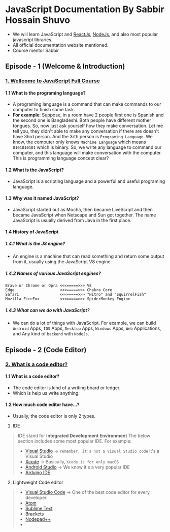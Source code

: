 # JavaScript Documentation By Sabbir Hossain Shuvo
- We will learn JavaScript and [ReactJs](https://legacy.reactjs.org/), [NodeJs](https://nodejs.org/en/docs), and also most popular javascript libraries.
- All official documentation website mentioned.
- Course mentor Sabbir
## Episode - 1 (Welcome & Introduction)
### [1. Wellcome to JavaScript Full Course](https://youtu.be/SsJgkZncFMU)
#### 1.1 What is the programing language?
- A programing language is a command that can make commands to our computer to finish some task.
- **For example**: Suppose, in a room have 2 people first one is Spanish and the second one is Bangladeshi. Both people have different mother tongues. So, now just ask yourself how they make conversation. Let me tell you, they didn't able to make any conversation if there are doesn't have 3hrd person. And the 3rth person is `Programing Language`. We know, the computer only knows `Machine Language` which means `0101010101` which is binary. So, we write any language to command our computer, and this language will make conversation with the computer. This is programming language concept clear?
#### 1.2 What is the JavaScript?
- JavaScript is a scripting language and a powerful and useful programing language.
#### 1.3 Why was it named  JavaScript?
- JavaScript started out as Mocha, then became LiveScript and then became JavaScript when Netscape and Sun got together. The name JavaScript is usually derived from Java in the first place.
#### 1.4 History of JavaScript
##### 1.4.1 What is the JS engine?
- An engine is a machine that can read something and return some output from it, usually using the JavaScript V8 engine.
##### 1.4.2 Names of various JavaScript engines?
```
Brave or Chrome or Opra <<<=====>>> V8
Edge                    <<<=====>>> Chakra Core
Safari                  <<<=====>>> "Nitro" and "SquirrelFish"
Mozilla FireFox         <<<=====>>> SpiderMonkey Engine
```
##### 1.4.3 What can we do with JavaScript?
- We can do a lot of things with JavaScript. For example, we can build `Android` Apps, `IOS` Apps, `Desktop` Apps, `Windows` Apps, `Web` Applications, and Any kind of `backend` with `NodeJs`.
## Episode - 2 (Code Editor)
### [2. What is a code editor?](https://youtu.be/8RCRqfUdLvI)
#### 1.1 What is a code editor?
- The code editor is kind of a writing board or ledger.
- Which is help us write anything.
#### 1.2 How much code editor have...?
- Usually, the code editor is only 2 types.
1. IDE
> IDE stand for **Integrated Development Environment**
> The below section includes some most popular IDE. For example:
> - [Visual Studio](https://visualstudio.microsoft.com/) -> `remember, it's not a Visual Studio code` it's a Visual Studio
> - [Xcode](https://developer.apple.com/xcode/) -> Basically, `Xcode is for only macOS`
> - [Android Studio](https://developer.android.com/studio) -> We know it's a very popular IDE
> - [Arduino IDE](https://www.arduino.cc/en/software)
2. Lightweight Code editor
> - [Visual Studio Code](https://code.visualstudio.com/) -> One of the best code editor for every developer.
> - [Atom](https://atom.en.softonic.com/)
> - [Sublime Text](https://www.sublimetext.com/)
> - [Brackets](https://brackets.io/)
> - [Nodepad++](https://notepad-plus-plus.org/downloads/)
> - 

